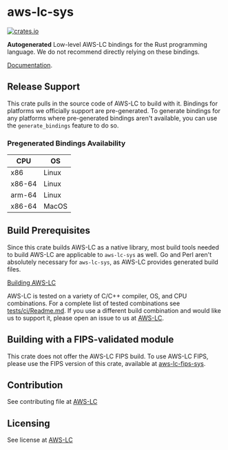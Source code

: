 # aws-lc-sys

[![crates.io](https://img.shields.io/crates/v/aws-lc-sys.svg)](https://crates.io/crates/aws-lc-sys)

**Autogenerated** Low-level AWS-LC bindings for the Rust programming language. We do not recommend directly relying on these bindings.

[Documentation](https://github.com/awslabs/aws-lc).

## Release Support

This crate pulls in the source code of AWS-LC to build with it. Bindings for platforms we officially support are pre-generated. To generate bindings for any platforms where pre-generated bindings aren't available, you can use the `generate_bindings` feature to do so.

### Pregenerated Bindings Availability

CPU|OS
-------------|-------------
x86|Linux
x86-64|Linux
arm-64|Linux
x86-64|MacOS

## Build Prerequisites

Since this crate builds AWS-LC as a native library, most build tools needed to build AWS-LC are applicable to `aws-lc-sys` as well. Go and Perl aren't absolutely necessary for `aws-lc-sys`, as AWS-LC provides generated build files.

[Building AWS-LC](https://github.com/awslabs/aws-lc/blob/main/BUILDING.md)

AWS-LC is tested on a variety of C/C++ compiler, OS, and CPU combinations. For a complete list of tested combinations see [tests/ci/Readme.md](https://github.com/awslabs/aws-lc/tree/main/tests/ci#unit-tests). If you use a different build combination and would like us to support it, please open an issue to us at [AWS-LC](https://github.com/awslabs/aws-lc/issues/new?assignees=&labels=&template=build-issue.md&title=).

## Building with a FIPS-validated module

This crate does not offer the AWS-LC FIPS build. To use AWS-LC FIPS, please use the FIPS version of this crate, available at [aws-lc-fips-sys](https://crates.io/crates/aws-lc-fips-sys).

## Contribution

See contributing file at [AWS-LC](https://github.com/awslabs/aws-lc/blob/main/CONTRIBUTING.md)

## Licensing

See license at [AWS-LC](https://github.com/awslabs/aws-lc/blob/main/LICENSE)
